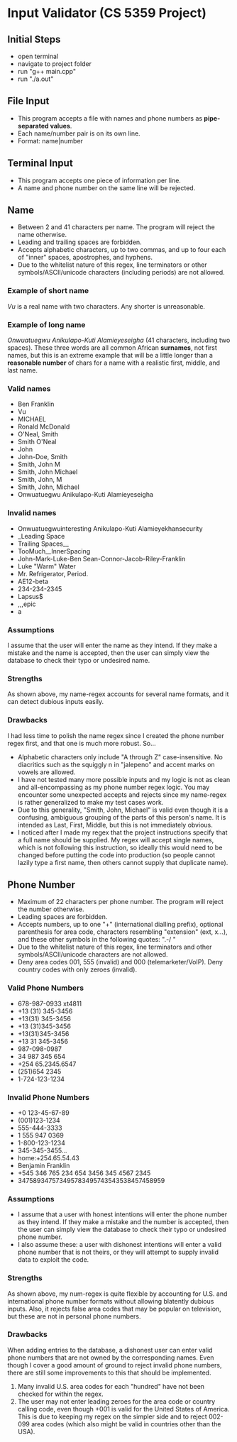 # Input Validator (CS 5359 Project)

## Initial Steps

- open terminal
- navigate to project folder
- run "g++ main.cpp"
- run "./a.out"

## File Input

- This program accepts a file with names and phone numbers as **pipe-separated values**.
- Each name/number pair is on its own line.
- Format: name|number

## Terminal Input

- This program accepts one piece of information per line.
- A name and phone number on the same line will be rejected.

## Name

- Between 2 and 41 characters per name. The program will reject the name otherwise.
- Leading and trailing spaces are forbidden.
- Accepts alphabetic characters, up to two commas, and up to four each of "inner" spaces, apostrophes, and hyphens.
- Due to the whitelist nature of this regex, line terminators or other symbols/ASCII/unicode characters (including periods) are not allowed.

### Example of short name

_Vu_ is a real name with two characters. Any shorter is unreasonable.

### Example of long name

_Onwuatuegwu Anikulapo-Kuti Alamieyeseigha_ (41 characters, including two spaces). These three words are all common African **surnames**, not first names, but this is an extreme example that will be a little longer than a __reasonable number__ of chars for a name with a realistic first, middle, and last name.

### Valid names

- Ben Franklin
- Vu
- MICHAEL
- Ronald McDonald
- O'Neal, Smith
- Smith O'Neal
- John
- John-Doe, Smith
- Smith, John M
- Smith, John Michael
- Smith, John, M
- Smith, John, Michael
- Onwuatuegwu Anikulapo-Kuti Alamieyeseigha

### Invalid names

- Onwuatuegwuinteresting Anikulapo-Kuti Alamieyekhansecurity
- _Leading Space
- Trailing Spaces__
- TooMuch__InnerSpacing
- John-Mark-Luke-Ben Sean-Connor-Jacob-Riley-Franklin
- Luke "Warm" Water
- Mr. Refrigerator, Period.
- AE12-beta
- 234-234-2345
- Lapsus$
- ,,,epic
- a

### Assumptions

I assume that the user will enter the name as they intend. If they make a mistake and the name is accepted, then the user can simply view the database to check their typo or undesired name.

### Strengths

As shown above, my name-regex accounts for several name formats, and it can detect dubious inputs easily.

### Drawbacks

I had less time to polish the name regex since I created the phone number regex first, and that one is much more robust. So...
- Alphabetic characters only include "A through Z" case-insensitive. No diacritics such as the squiggly n in "jalepeno" and accent marks on vowels are allowed.
- I have not tested many more possible inputs and my logic is not as clean and all-encompassing as my phone number regex logic. You may encounter some unexpected accepts and rejects since my name-regex is rather generalized to make my test cases work.
- Due to this generality, "Smith, John, Michael" is valid even though it is a confusing, ambiguous grouping of the parts of this person's name. It is intended as Last, First, Middle, but this is not immediately obvious.
- I noticed after I made my regex that the project instructions specify that a full name should be supplied. My regex will accept single names, which is not following this instruction, so ideally this would need to be changed before putting the code into production (so people cannot lazily type a first name, then others cannot supply that duplicate name).

## Phone Number

- Maximum of 22 characters per phone number. The program will reject the number otherwise.
- Leading spaces are forbidden.
- Accepts numbers, up to one "+" (international dialling prefix), optional parenthesis for area code, characters resembling "extension" (ext, x...), and these other symbols in the following quotes: ".-/ "
- Due to the whitelist nature of this regex, line terminators and other symbols/ASCII/unicode characters are not allowed.
- Deny area codes 001, 555 (invalid) and 000 (telemarketer/VoIP). Deny country codes with only zeroes (invalid).

### Valid Phone Numbers

- 678-987-0933 xt4811
- +13 (31) 345-3456
- +13(31) 345-3456
- +13 (31)345-3456
- +13(31)345-3456
- +13 31 345-3456
- 987-098-0987
- 34 987 345 654
- +254 65.2345.6547
- (251)654 2345
- 1-724-123-1234

### Invalid Phone Numbers

- +0 123-45-67-89
- (001)123-1234
- 555-444-3333
- 1 555 947 0369
- 1-800-123-1234
- 345-345-3455...
- home:+254.65.54.43
- Benjamin Franklin
- +545 346 765 234 654 3456 345 4567 2345
- 347589347573495783495743543538457458959

### Assumptions

- I assume that a user with honest intentions will enter the phone number as they intend. If they make a mistake and the number is accepted, then the user can simply view the database to check their typo or undesired phone number.
- I also assume these: a user with dishonest intentions will enter a valid phone number that is not theirs, or they will attempt to supply invalid data to exploit the code.

### Strengths

As shown above, my num-regex is quite flexible by accounting for U.S. and international phone number formats without allowing blatently dubious inputs. Also, it rejects false area codes that may be popular on television, but these are not in personal phone numbers.

### Drawbacks

When adding entries to the database, a dishonest user can enter valid phone numbers that are not owned by the corresponding names. Even though I cover a good amount of ground to reject invalid phone numbers, there are still some improvements to this that should be implemented.
1. Many invalid U.S. area codes for each "hundred" have not been checked for within the regex.
2. The user may not enter leading zeroes for the area code or country calling code, even though +001 is valid for the United States of America. This is due to keeping my regex on the simpler side and to reject 002-099 area codes (which also might be valid in countries other than the USA).